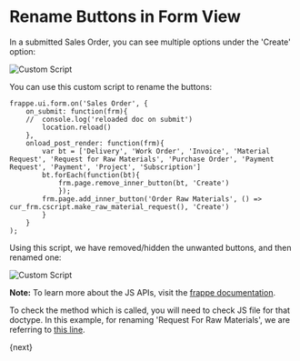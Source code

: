 <!-- add-breadcrumbs -->
# Rename Buttons in Form View

In a submitted Sales Order, you can see multiple options under the 'Create' option:

<img alt="Custom Script" class="screenshot" src="{{docs_base_url}}/assets/img/customize/customize-button-all.png">

You can use this custom script to rename the buttons:

```
frappe.ui.form.on('Sales Order', {
	on_submit: function(frm){
	//	console.log('reloaded doc on submit')
		location.reload()
	},
	onload_post_render: function(frm){
		var bt = ['Delivery', 'Work Order', 'Invoice', 'Material Request', 'Request for Raw Materials', 'Purchase Order', 'Payment Request', 'Payment', 'Project', 'Subscription']
		bt.forEach(function(bt){
			frm.page.remove_inner_button(bt, 'Create')
			});
		frm.page.add_inner_button('Order Raw Materials', () => cur_frm.cscript.make_raw_material_request(), 'Create')
		}
	}
);
```

Using this script, we have removed/hidden the unwanted buttons, and then renamed one:

<img alt="Custom Script" class="screenshot" src="{{docs_base_url}}/assets/img/customize/customize-button-rename.png">

**Note:** To learn more about the JS APIs, visit the [frappe documentation](https://frappe.io/docs/v13/user/en/api/form).

To check the method which is called, you will need to check JS file for that doctype. In this example, for renaming 'Request For Raw Materials', we are referring to [this line](https://github.com/frappe/erpnext/blob/782f45ae5f272173b5daadb493d40cf7ccf131b4/erpnext/selling/doctype/sales_order/sales_order.js#L167).

{next}

